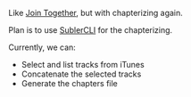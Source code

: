 Like [Join Together](http://dougscripts.com/itunes/itinfo/jointogether.php), but with chapterizing again.

Plan is to use [SublerCLI](https://code.google.com/p/subler/) for the chapterizing.

Currently, we can:
*   Select and list tracks from iTunes
*   Concatenate the selected tracks
*   Generate the chapters file

